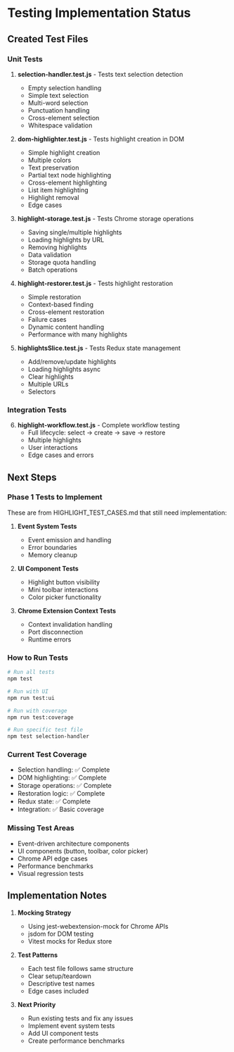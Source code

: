 # Testing Implementation Status

## Created Test Files

### Unit Tests
1. **selection-handler.test.js** - Tests text selection detection
   - Empty selection handling
   - Simple text selection
   - Multi-word selection
   - Punctuation handling
   - Cross-element selection
   - Whitespace validation

2. **dom-highlighter.test.js** - Tests highlight creation in DOM
   - Simple highlight creation
   - Multiple colors
   - Text preservation
   - Partial text node highlighting
   - Cross-element highlighting
   - List item highlighting
   - Highlight removal
   - Edge cases

3. **highlight-storage.test.js** - Tests Chrome storage operations
   - Saving single/multiple highlights
   - Loading highlights by URL
   - Removing highlights
   - Data validation
   - Storage quota handling
   - Batch operations

4. **highlight-restorer.test.js** - Tests highlight restoration
   - Simple restoration
   - Context-based finding
   - Cross-element restoration
   - Failure cases
   - Dynamic content handling
   - Performance with many highlights

5. **highlightsSlice.test.js** - Tests Redux state management
   - Add/remove/update highlights
   - Loading highlights async
   - Clear highlights
   - Multiple URLs
   - Selectors

### Integration Tests
6. **highlight-workflow.test.js** - Complete workflow testing
   - Full lifecycle: select → create → save → restore
   - Multiple highlights
   - User interactions
   - Edge cases and errors

## Next Steps

### Phase 1 Tests to Implement
These are from HIGHLIGHT_TEST_CASES.md that still need implementation:

1. **Event System Tests**
   - Event emission and handling
   - Error boundaries
   - Memory cleanup

2. **UI Component Tests**
   - Highlight button visibility
   - Mini toolbar interactions
   - Color picker functionality

3. **Chrome Extension Context Tests**
   - Context invalidation handling
   - Port disconnection
   - Runtime errors

### How to Run Tests

```bash
# Run all tests
npm test

# Run with UI
npm run test:ui

# Run with coverage
npm run test:coverage

# Run specific test file
npm test selection-handler
```

### Current Test Coverage
- Selection handling: ✅ Complete
- DOM highlighting: ✅ Complete  
- Storage operations: ✅ Complete
- Restoration logic: ✅ Complete
- Redux state: ✅ Complete
- Integration: ✅ Basic coverage

### Missing Test Areas
- Event-driven architecture components
- UI components (button, toolbar, color picker)
- Chrome API edge cases
- Performance benchmarks
- Visual regression tests

## Implementation Notes

1. **Mocking Strategy**
   - Using jest-webextension-mock for Chrome APIs
   - jsdom for DOM testing
   - Vitest mocks for Redux store

2. **Test Patterns**
   - Each test file follows same structure
   - Clear setup/teardown
   - Descriptive test names
   - Edge cases included

3. **Next Priority**
   - Run existing tests and fix any issues
   - Implement event system tests
   - Add UI component tests
   - Create performance benchmarks